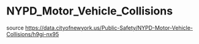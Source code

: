 # NYPD_Motor_Vehicle_Collisions
source https://data.cityofnewyork.us/Public-Safety/NYPD-Motor-Vehicle-Collisions/h9gi-nx95
